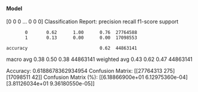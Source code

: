 #### Model
[0 0 0 ... 0 0 0]
Classification Report:
              precision    recall  f1-score   support

           0       0.62      1.00      0.76  27764588
           1       0.13      0.00      0.00  17098553

    accuracy                           0.62  44863141
   macro avg       0.38      0.50      0.38  44863141
weighted avg       0.43      0.62      0.47  44863141

Accuracy: 0.6188678362934954
Confusion Matrix:
[[27764313      275]
 [17098511       42]]
Confusion Matrix (%):
[[6.18866900e+01 6.12975360e-04]
 [3.81126034e+01 9.36180550e-05]]
